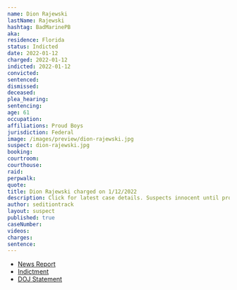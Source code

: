 ```yaml
---
name: Dion Rajewski
lastName: Rajewski
hashtag: BadMarinePB
aka:
residence: Florida
status: Indicted
date: 2022-01-12
charged: 2022-01-12
indicted: 2022-01-12
convicted:
sentenced:
dismissed:
deceased:
plea_hearing:
sentencing:
age: 61
occupation:
affiliations: Proud Boys
jurisdiction: Federal
image: /images/preview/dion-rajewski.jpg
suspect: dion-rajewski.jpg
booking:
courtroom:
courthouse:
raid:
perpwalk:
quote:
title: Dion Rajewski charged on 1/12/2022
description: Click for latest case details. Suspects innocent until proven guilty.
author: seditiontrack
layout: suspect
published: true
caseNumber:
videos:
charges:
sentence:
---
```

- [News Report](https://www.tampabay.com/news/pinellas/2022/01/14/pinellas-men-carried-sledgehammer-pepper-spray-in-jan-6-capitol-riot-indictment-says/)
- [Indictment](https://storage.courtlistener.com/recap/gov.uscourts.dcd.239182/gov.uscourts.dcd.239182.1.0.pdf)
- [DOJ Statement](https://www.justice.gov/usao-dc/pr/three-florida-men-arrested-felony-charges-related-jan-6-capitol-breach-0)
